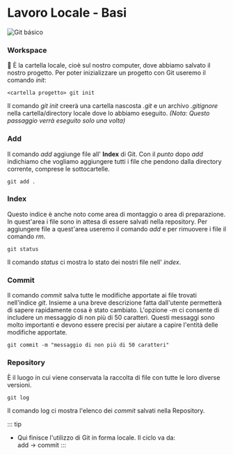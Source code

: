# Lavoro Locale - Basi

![Git básico](/git_basico.png)

### Workspace
📁 È la cartella locale, cioè sul nostro computer, dove abbiamo salvato il nostro progetto. Per poter inizializzare un progetto con Git useremo il comando *init*:

```
<cartella progetto> git init
```
Il comando *git init* creerà una cartella nascosta *.git* e un archivo *.gitignore* nella cartella/directory locale dove lo abbiamo eseguito. *(Nota: Questo passaggio verrà eseguito solo una volta)*

### Add
Il comando *add* aggiunge file all' **Index** di Git. Con il *punto* dopo *add* indichiamo che vogliamo aggiungere tutti i file che pendono dalla directory corrente, comprese le sottocartelle. 

```
git add .
```

### Index 
Questo indice è anche noto come area di montaggio o area di preparazione. In quest'area i file sono in attesa di essere salvati nella repository. Per aggiungere file a quest'area useremo il comando *add* e per rimuovere i file il comando *rm*. 

```
git status
```
Il comando *status* ci mostra lo stato dei nostri file nell' *index*.

### Commit
Il comando *commit* salva tutte le modifiche apportate ai file trovati nell'indice *git*. Insieme a una breve descrizione fatta dall'utente permetterà di sapere rapidamente cosa è stato cambiato. L'opzione *-m* ci consente di includere un messaggio di non più di 50 caratteri. Questi messaggi sono molto importanti e devono essere precisi per aiutare a capire l'entità delle modifiche apportate.

```
git commit -m "messaggio di non più di 50 caratteri"
```

### Repository

È il luogo in cui viene conservata la raccolta di file con tutte le loro diverse versioni.

```
git log
```
Il comando log ci mostra l'elenco dei *commit* salvati nella Repository.

::: tip
- Qui finisce l'utilizzo di Git in forma locale. Il ciclo va da:  
add -> commit
:::



